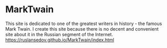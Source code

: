 # MarkTwain
This site is dedicated to one of the greatest writers in history - the famous Mark Twain. I create this site because there is no decent and convenient site about it in the Russian segment of the Internet.
https://ruslansedov.github.io/MarkTwain/index.html
